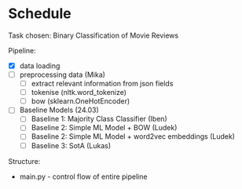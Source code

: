 # Schedule

Task chosen: Binary Classification of Movie Reviews

Pipeline:
- [x] data loading 
- [ ] preprocessing data (Mika)
  - [ ] extract relevant information from json fields
  - [ ] tokenise (nltk.word_tokenize)
  - [ ] bow (sklearn.OneHotEncoder)

- [ ] Baseline Models (24.03)
  - [ ] Baseline 1: Majority Class Classifier (Iben)
  - [ ] Baseline 2: Simple ML Model + BOW (Ludek)
  - [ ] Baseline 2: Simple ML Model + word2vec embeddings 
        (Ludek)
  - [ ] Baseline 3: SotA (Lukas)

Structure:
- main.py - control flow of entire pipeline
